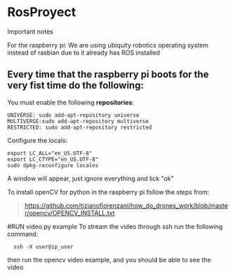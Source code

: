 # RosProyect
Important notes

For the raspberry pi:
We are using ubiquity robotics operating system instead of rasbian due to it already has ROS installed
## Every time that the raspberry pi boots for the very fist time do the following:

You must enable the following **repositories**:
```
UNIVERSE: sudo add-apt-repository universe
MULTIVERSE:sudo add-apt-repository multiverse
RESTRICTED: sudo add-apt-repository restricted
```
Configure the locals:
```
export LC_ALL="en_US.UTF-8"
export LC_CTYPE="en_US.UTF-8"
sudo dpkg-reconfigure locales
```
A window will appear, just ignore everything and lick "ok"

To install openCV for python in the raspberry pi follow the steps from:
> https://github.com/tizianofiorenzani/how_do_drones_work/blob/master/opencv/OPENCV_INSTALL.txt

#RUN video.py example
To stream the video through ssh run the following command:
```
  ssh -X user@ip_user 
 ```
 then run the opencv video example, and you should be able to see the video
 
